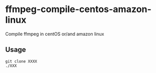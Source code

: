 # ffmpeg-compile-centos-amazon-linux
Compile ffmpeg in centOS or/and amazon linux

## Usage
```
git clone XXXX
./XXX
```

